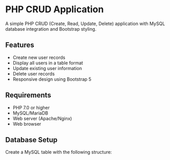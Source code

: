 # PHP CRUD Application

A simple PHP CRUD (Create, Read, Update, Delete) application with MySQL database integration and Bootstrap styling.

## Features

- Create new user records
- Display all users in a table format
- Update existing user information
- Delete user records
- Responsive design using Bootstrap 5

## Requirements

- PHP 7.0 or higher
- MySQL/MariaDB
- Web server (Apache/Nginx)
- Web browser

## Database Setup

Create a MySQL table with the following structure:
